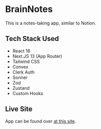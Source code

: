 # BrainNotes

This is a notes-taking app, similar to Notion.

## Tech Stack Used

- React 18
- Next.JS 13 (App Router)
- Tailwind CSS
- Convex
- Clerk Auth
- Sonner
- Zod
- Zustand
- Custom Hooks

## Live Site

App can be found over [at this site](https://brain-notes.vercel.app).

